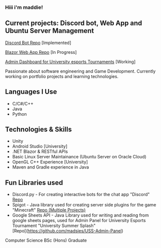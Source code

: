 ### Hiii i'm maddie!

## Current projects: Discord bot, Web App and Ubuntu Server Management

[Discord Bot Repo](https://github.com/madsies/General-Discord-Bot)  [Implemented]

[Blazor Web App Repo](https://github.com/madsies/BlazorApp)   [In Progress]

[Admin Dashboard for University esports Tournaments](https://github.com/madsies/USS-Admin-Panel) [Working]

Passionate about software engineering and Game Development.
Currently working on portfolio projects and learning technologies.

## Languages I Use
- C/C#/C++
- Java
- Python

## Technologies & Skills
- Unity
- Android Studio [University]
- .NET Blazor & RESTful APIs
- Basic Linux Server Maintainance (Ubuntu Server on Oracle Cloud)
- OpenGL C++ Experience [University]
- Maven and Gradle experience in Java

## Fun Libraries used
- Discord.py - For creating interactive bots for the chat app "Discord" [Repo](https://github.com/madsies/General-Discord-Bot)
- Spigot - Java library used for creating server side plugins for the game "Minecraft" [Repo (Multiple Projects)](https://github.com/madsies/MC-Plugin-Archive)
- Google Sheets API - Java Library used for writing and reading from google sheets pages, used for Admin Panel for University Esports Tournament "University Summer Splash" [Repo[(https://github.com/madsies/USS-Admin-Panel)

Computer Science BSc (Hons) Graduate

